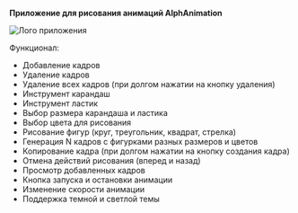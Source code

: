 **Приложение для рисования анимаций AlphAnimation**

![Лого приложения](https://github.com/user-attachments/assets/a7c39f6a-c371-42e4-9518-6b26ada2a675)

Функционал:
- Добавление кадров
- Удаление кадров
- Удаление всех кадров (при долгом нажатии на кнопку удаления)
- Инструмент карандаш
- Инструмент ластик
- Выбор размера карандаша и ластика
- Выбор цвета для рисования
- Рисование фигур (круг, треугольник, квадрат, стрелка)
- Генерация N кадров с фигурками разных размеров и цветов
- Копирование кадра (при долгом нажатии на кнопку создания кадра)
- Отмена действий рисования (вперед и назад)
- Просмотр добавленных кадров
- Кнопка запуска и остановки анимации
- Изменение скорости анимации
- Поддержка темной и светлой темы
